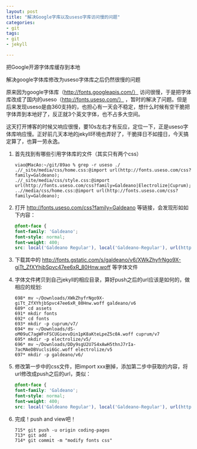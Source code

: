 ```yaml
---
layout: post
title: "解决Google字库以及useso字库访问慢的问题"
categories:
- git
tags:
- git
- jekyll

---
```


把Google开源字体库缓存到本地

解决google字体库修改为useso字体库之后仍然很慢的问题

原来因为google字体库（http://fonts.googleapis.com/） 访问很慢，于是把字体库改成了国内的useso（http://fonts.useso.com/） ，暂时的解决了问题。但是后来发现useso是由360支持的，也担心有一天会不稳定，想什么时候有空干脆把字体弄到本地好了，反正就3个英文字体，也不占多大空间。

这天打开博客的时候又响应很慢，要10s左右才有反应，定位一下，正是useso字体库响应慢。正好前几天本地的jekyll环境也弄好了，干脆择日不如撞日，今天搞定算了，也算一劳永逸。

1. 首先找到有哪些引用字体库的文件（其实只有两个css）

    ```shell
    viao@MacAo:~/git/89ao % grep -r useso ./
    .//_site/media/css/home.css:@import url(http://fonts.useso.com/css?family=Galdeano);
    .//_site/media/css/style.css:@import url(http://fonts.useso.com/css?family=Galdeano|Electrolize|Cuprum);
    ..//media/css/home.css:@import url(http://fonts.useso.com/css?family=Galdeano);
    ```

    

1. 打开 http://fonts.useso.com/css?family=Galdeano 等链接，会发现形如如下内容：

    ```css
    @font-face {
    font-family: 'Galdeano';
    font-style: normal;
    font-weight: 400;
    src: local('Galdeano Regular'), local('Galdeano-Regular'), url(http://fonts.gstatic.com/s/galdeano/v6/XWkZhyfrNgo9X-giTt_ZfXYhjbSpvc47ee6xR_80Hnw.woff) format('woff');}
    ```

    

1. 下载其中的 http://fonts.gstatic.com/s/galdeano/v6/XWkZhyfrNgo9X-giTt_ZfXYhjbSpvc47ee6xR_80Hnw.woff 等字体文件

1. 字体文件拷贝到自己jekyll的相应目录，算好push之后的url应该是如何的，做相应的规划:

    ```shell
    698* mv ~/Downloads/XWkZhyfrNgo9X-giTt_ZfXYhjbSpvc47ee6xR_80Hnw.woff galdeano/v6
    689* cd assets
    691* mkdir fonts
    692* cd fonts
    693* mkdir -p cuprum/v7/
    694* mv ~/Downloads/dS-oM09uC7agWFnFSCUGievvDin1pK8aKteLpeZ5c0A.woff cuprum/v7
    695* mkdir -p electrolize/v5/
    696* mv ~/Downloads/DDy9sgU2U7S4xAwH5thnJ7rIa-7acMAeDBVuclsi6Gc.woff electrolize/v5
    697* mkdir -p galdeano/v6/
    ```

    

1. 修改第一步中的css文件，把import xxx删掉，添加第二步中获取的内容，将url修改成push之后的url，类似：

    ```css
    @font-face {
    font-family: 'Galdeano';
    font-style: normal;
    font-weight: 400;
    src: local('Galdeano Regular'), local('Galdeano-Regular'), url(https://89ao.github.io/assets/fonts/galdeano/v6/XWkZhyfrNgo9X-giTt_ZfXYhjbSpvc47ee6xR_80Hnw.woff) format('woff');}
    ```

    

1. 完成！push and view吧！

    ```shell
    715* git push -u origin coding-pages
    713* git add .
    714* git commit -m "modify fonts css"
    ```

  

